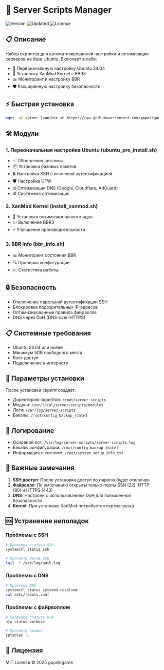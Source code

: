 # 🚀 Server Scripts Manager

![Version](https://img.shields.io/badge/version-1.0.3-blue)
![Updated](https://img.shields.io/badge/updated-2025--02--20-green)
![License](https://img.shields.io/badge/license-MIT-yellow)

## 📋 Описание

Набор скриптов для автоматизированной настройки и оптимизации серверов на базе Ubuntu. Включает в себя:

- 🔧 Первоначальную настройку Ubuntu 24.04
- 🚄 Установку XanMod Kernel с BBR3
- 📊 Мониторинг и настройку BBR
- 🛡️ Расширенную настройку безопасности

## ⚡ Быстрая установка

```bash
wget -qO server_launcher.sh https://raw.githubusercontent.com/gopnikgame/Server_scripts/main/server_launcher.sh && chmod +x server_launcher.sh && sudo ./server_launcher.sh
```

## 🛠️ Модули

### 1. Первоначальная настройка Ubuntu (ubuntu_pre_install.sh)

- ✅ Обновление системы
- 📦 Установка базовых пакетов
- 🔒 Настройка SSH с ключевой аутентификацией
- 🛡️ Настройка UFW
- 🌐 Оптимизация DNS (Google, Cloudflare, AdGuard)
- ⚙️ Системная оптимизация

### 2. XanMod Kernel (install_xanmod.sh)

- 🚄 Установка оптимизированного ядра
- 📈 Включение BBR3
- ⚡ Улучшение производительности

### 3. BBR Info (bbr_info.sh)

- 📊 Мониторинг состояния BBR
- 🔍 Проверка конфигурации
- 📈 Статистика работы

## 🔒 Безопасность

- Отключение парольной аутентификации SSH
- Блокировка подозрительных IP-адресов
- Оптимизированные правила файрволла
- DNS через DoH (DNS-over-HTTPS)

## 📋 Системные требования

- Ubuntu 24.04 или новее
- Минимум 5GB свободного места
- Root-доступ
- Подключение к интернету

## 🔧 Параметры установки

После установки скрипт создает:
- Директорию скриптов: `/root/server-scripts`
- Модули: `/usr/local/server-scripts/modules`
- Логи: `/var/log/server-scripts`
- Бэкапы: `/root/config_backup_[date]`

## 📝 Логирование

- Основной лог: `/var/log/server-scripts/server-scripts.log`
- Бэкапы конфигураций: `/root/config_backup_[date]`
- Информация о системе: `/root/system_setup_info.txt`

## 🚨 Важные замечания

1. **SSH доступ**: После установки доступ по паролю будет отключен
2. **Файрволл**: По умолчанию открыты только порты SSH (22), HTTP (80) и HTTPS (443)
3. **DNS**: Настроен с использованием DoH для повышенной безопасности
4. **Kernel**: При установке XanMod потребуется перезагрузка

## 🆘 Устранение неполадок

### Проблемы с SSH

```bash
# Проверка статуса SSH
systemctl status ssh

# Просмотр логов SSH
tail -f /var/log/auth.log
```

### Проблемы с DNS

```bash
# Проверка DNS
systemctl status systemd-resolved
cat /etc/resolv.conf
```

### Проблемы с файрволлом

```bash
# Проверка статуса UFW
ufw status verbose

# Просмотр правил
iptables -L
```

## 📄 Лицензия

MIT License © 2025 gopnikgame